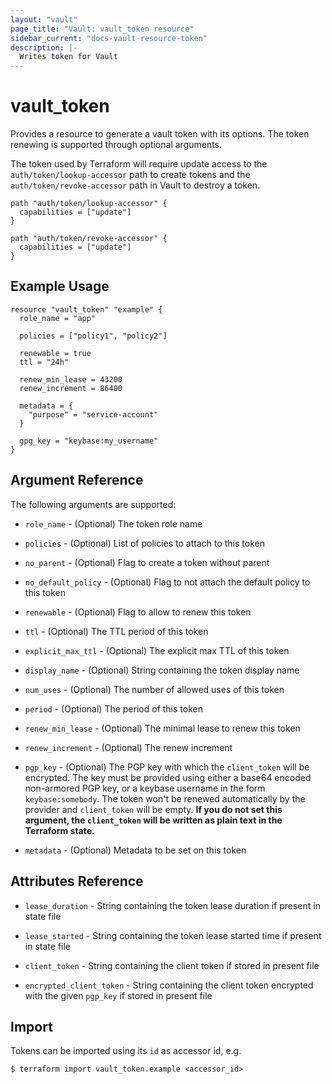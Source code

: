 ```yaml
---
layout: "vault"
page_title: "Vault: vault_token resource"
sidebar_current: "docs-vault-resource-token"
description: |-
  Writes token for Vault
---
```


# vault\_token

Provides a resource to generate a vault token with its options. The token renewing is supported through optional
arguments.

The token used by Terraform will require update access to the `auth/token/lookup-accessor`
path to create tokens and the `auth/token/revoke-accessor` path in Vault to
destroy a token.

```hcl
path "auth/token/lookup-accessor" {
  capabilities = ["update"]
}

path "auth/token/revoke-accessor" {
  capabilities = ["update"]
}
```

## Example Usage

```hcl
resource "vault_token" "example" {
  role_name = "app"

  policies = ["policy1", "policy2"]

  renewable = true
  ttl = "24h"

  renew_min_lease = 43200
  renew_increment = 86400

  metadata = {
    "purpose" = "service-account"
  }

  gpg_key = "keybase:my_username"
}
```

## Argument Reference

The following arguments are supported:

* `role_name` - (Optional) The token role name

* `policies` - (Optional) List of policies to attach to this token

* `no_parent` - (Optional) Flag to create a token without parent

* `no_default_policy` - (Optional) Flag to not attach the default policy to this token

* `renewable` - (Optional) Flag to allow to renew this token

* `ttl` - (Optional) The TTL period of this token

* `explicit_max_ttl` - (Optional) The explicit max TTL of this token

* `display_name` - (Optional) String containing the token display name

* `num_uses` - (Optional) The number of allowed uses of this token

* `period` - (Optional) The period of this token

* `renew_min_lease` - (Optional) The minimal lease to renew this token

* `renew_increment` - (Optional) The renew increment

* `pgp_key` - (Optional) The PGP key with which the `client_token` will be encrypted.
   The key must be provided using either a base64 encoded non-armored PGP key, or a keybase
   username in the form `keybase:somebody`.
   The token won't be renewed automatically by the provider and `client_token` will be empty.
   **If you do not set this argument, the `client_token` will be written as plain text in the
   Terraform state.**

* `metadata` - (Optional) Metadata to be set on this token

## Attributes Reference

* `lease_duration` - String containing the token lease duration if present in state file

* `lease_started` - String containing the token lease started time if present in state file

* `client_token` - String containing the client token if stored in present file

* `encrypted_client_token` - String containing the client token encrypted with the given `pgp_key` if stored in present file

## Import

Tokens can be imported using its `id` as accessor id, e.g.

```
$ terraform import vault_token.example <accessor_id>
```
